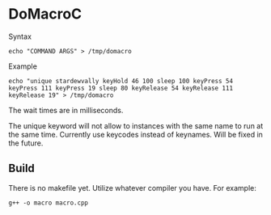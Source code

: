 # DoMacroC

Syntax
```
echo "COMMAND ARGS" > /tmp/domacro
```

Example
```
echo "unique stardewvally keyHold 46 100 sleep 100 keyPress 54 keyPress 111 keyPress 19 sleep 80 keyRelease 54 keyRelease 111 keyRelease 19" > /tmp/domacro
```
The wait times are in milliseconds.

The unique keyword will not allow to instances with the same name to run at the same time.
Currently use keycodes instead of keynames. Will be fixed in the future.

## Build
There is no makefile yet. Utilize whatever compiler you have. For example:
```
g++ -o macro macro.cpp
```
